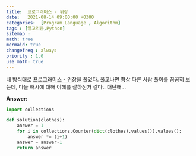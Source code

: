 ```yaml
---
title:  프로그래머스 - 위장
date:   2021-08-14 09:00:00 +0300
categories:  [Program Language , Algorithm]
tags : [알고리즘,Python]
sitemap :
math: true
mermaid: true
changefreq : always
priority : 1.0
use_math: true
---
```



내 방식대로 [프로그래머스 - 위장](https://programmers.co.kr/learn/courses/30/lessons/42578)을 풀었다. 풀고나면 항상 다른 사람 풀이를 꼼꼼히 보는데, 다들 해시에 대해 이해를 잘하신거 같다.. 대단해...


**Answer:**

```python 
import collections

def solution(clothes):
    answer = 1
    for i in collections.Counter(dict(clothes).values()).values():
        answer *= (i+1)
    answer = answer-1
    return answer
```
